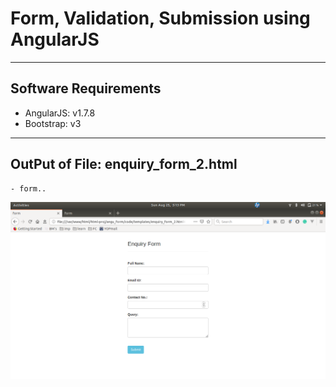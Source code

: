 # Form, Validation, Submission using AngularJS

---
## Software Requirements
- AngularJS: v1.7.8
- Bootstrap: v3


---
## OutPut of File: enquiry_form_2.html
	- form..
<kbd><img src="/imgs-readme/Screenshot from 2019-08-25 17-13-58.png"></img></kbd>
